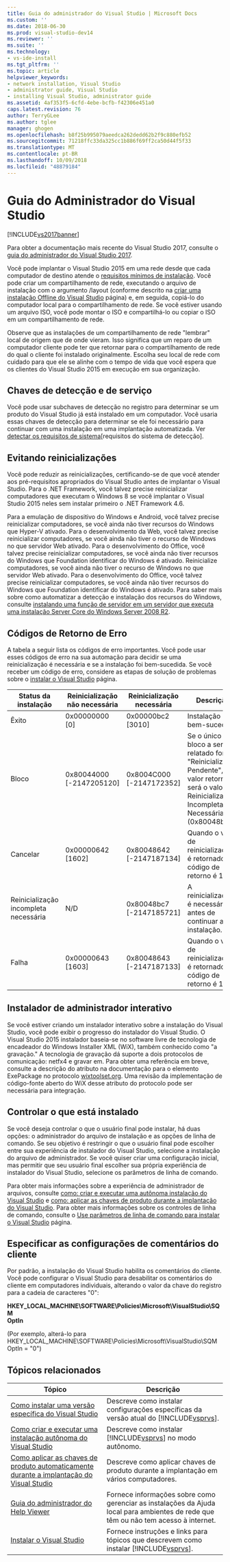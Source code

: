 ```yaml
---
title: Guia do administrador do Visual Studio | Microsoft Docs
ms.custom: ''
ms.date: 2018-06-30
ms.prod: visual-studio-dev14
ms.reviewer: ''
ms.suite: ''
ms.technology:
- vs-ide-install
ms.tgt_pltfrm: ''
ms.topic: article
helpviewer_keywords:
- network installation, Visual Studio
- administrator guide, Visual Studio
- installing Visual Studio, administrator guide
ms.assetid: 4af353f5-6cfd-4ebe-bcfb-f42306e451a0
caps.latest.revision: 76
author: TerryGLee
ms.author: tglee
manager: ghogen
ms.openlocfilehash: b8f25b995079aeedca262dedd62b2f9c880efb52
ms.sourcegitcommit: 71218ffc33da325cc1b886f69ff2ca50d44f5f33
ms.translationtype: MT
ms.contentlocale: pt-BR
ms.lasthandoff: 10/09/2018
ms.locfileid: "48879184"
---
```

# <a name="visual-studio-administrator-guide"></a>Guia do Administrador do Visual Studio
[!INCLUDE[vs2017banner](../includes/vs2017banner.md)]

Para obter a documentação mais recente do Visual Studio 2017, consulte o [guia do administrador do Visual Studio 2017](/visualstudio/install/visual-studio-administrator-guide).

Você pode implantar o Visual Studio 2015 em uma rede desde que cada computador de destino atende o [requisitos mínimos de instalação](http://www.microsoft.com/visualstudio/eng/products/2013-editions). Você pode criar um compartilhamento de rede, executando o arquivo de instalação com o argumento /layout (conforme descrito na [criar uma instalação Offline do Visual Studio](../install/create-an-offline-installation-of-visual-studio.md) página) e, em seguida, copiá-lo do computador local para o compartilhamento de rede. Se você estiver usando um arquivo ISO, você pode montar o ISO e compartilhá-lo ou copiar o ISO em um compartilhamento de rede.  
  
 Observe que as instalações de um compartilhamento de rede "lembrar" local de origem que de onde vieram. Isso significa que um reparo de um computador cliente pode ter que retornar para o compartilhamento de rede do qual o cliente foi instalado originalmente. Escolha seu local de rede com cuidado para que ele se alinhe com o tempo de vida que você espera que os clientes do Visual Studio 2015 em execução em sua organização.  
  
## <a name="detection-and-servicing-keys"></a>Chaves de detecção e de serviço  
 Você pode usar subchaves de detecção no registro para determinar se um produto do Visual Studio já está instalado em um computador. Você usaria essas chaves de detecção para determinar se ele foi necessário para continuar com uma instalação em uma implantação automatizada.  Ver [detectar os requisitos de sistema](../extensibility/internals/detecting-system-requirements.md)[requisitos do sistema de detecção].  
  
## <a name="avoiding-reboots"></a>Evitando reinicializações  
 Você pode reduzir as reinicializações, certificando-se de que você atender aos pré-requisitos apropriados do Visual Studio antes de implantar o Visual Studio. Para o .NET Framework, você talvez precise reinicializar computadores que executam o Windows 8 se você implantar o Visual Studio 2015 neles sem instalar primeiro o .NET Framework 4.6.  
  
 Para a emulação de dispositivo do Windows e Android, você talvez precise reinicializar computadores, se você ainda não tiver recursos do Windows que Hyper-V ativado. Para o desenvolvimento da Web, você talvez precise reinicializar computadores, se você ainda não tiver o recurso de Windows no que servidor Web ativado. Para o desenvolvimento do Office, você talvez precise reinicializar computadores, se você ainda não tiver recursos do Windows que Foundation identificar do Windows é ativado. Reinicialize computadores, se você ainda não tiver o recurso de Windows no que servidor Web ativado. Para o desenvolvimento do Office, você talvez precise reinicializar computadores, se você ainda não tiver recursos do Windows que Foundation identificar do Windows é ativado. Para saber mais sobre como automatizar a detecção e instalação dos recursos do Windows, consulte [instalando uma função de servidor em um servidor que executa uma instalação Server Core do Windows Server 2008 R2](https://technet.microsoft.com/library/ee441260(v=ws.10).aspx).  
  
## <a name="error-return-codes"></a>Códigos de Retorno de Erro  
 A tabela a seguir lista os códigos de erro importantes. Você pode usar esses códigos de erro na sua automação para decidir se uma reinicialização é necessária e se a instalação foi bem-sucedida. Se você receber um código de erro, considere as etapas de solução de problemas sobre o [instalar o Visual Studio](../install/install-visual-studio-2015.md) página.  
  
|Status da instalação|Reinicialização não necessária|Reinicialização necessária|Descrição|  
|------------------|--------------------------|----------------------|-----------------|  
|Êxito|0x00000000 [0]|0x00000bc2 [3010]|Instalação bem-sucedida.|  
|Bloco|0x80044000 [-2147205120]|0x8004C000 [-2147172352]|Se o único bloco a ser relatado for "Reinicialização Pendente", o valor retornado será o valor Reinicialização Incompleta Necessária (0x80048bc7).|  
|Cancelar|0x00000642 [1602]|0x80048642 [-2147187134]|Quando o valor de reinicialização é retornado, o código de retorno é 1602.|  
|Reinicialização incompleta necessária|N/D|0x80048bc7 [-2147185721]|A reinicialização é necessária antes de continuar a instalação.|  
|Falha|0x00000643 [1603]|0x80048643 [-2147187133]|Quando o valor de reinicialização é retornado, o código de retorno é 1603.|  
  
## <a name="interactive-administrator-installer"></a>Instalador de administrador interativo  
 Se você estiver criando um instalador interativo sobre a instalação do Visual Studio, você pode exibir o progresso do instalador do Visual Studio. O Visual Studio 2015 instalador baseia-se no software livre de tecnologia de encadeador do Windows Installer XML (WiX), também conhecido como "a gravação." A tecnologia de gravação dá suporte a dois protocolos de comunicação: netfx4 e gravar em. Para obter uma referência em breve, consulte a descrição do atributo na documentação para o elemento ExePackage no protocolo [wixtoolset.org](http://wixtoolset.org/). Uma revisão da implementação de código-fonte aberto do WiX desse atributo do protocolo pode ser necessária para integração.  
  
## <a name="controlling-what-is-installed"></a>Controlar o que está instalado  
 Se você deseja controlar o que o usuário final pode instalar, há duas opções: o administrador do arquivo de instalação e as opções de linha de comando. Se seu objetivo é restringir o que o usuário final pode escolher entre sua experiência de instalador do Visual Studio, selecione a instalação do arquivo de administrador. Se você quiser criar uma configuração inicial, mas permitir que seu usuário final escolher sua própria experiência de instalador do Visual Studio, selecione os parâmetros de linha de comando.  
  
 Para obter mais informações sobre a experiência de administrador de arquivos, consulte [como: criar e executar uma autônoma instalação do Visual Studio](../install/how-to-create-and-run-an-unattended-installation-of-visual-studio.md) e [como: aplicar as chaves de produto durante a implantação do Visual Studio](../install/how-to-automatically-apply-product-keys-when-deploying-visual-studio.md).  Para obter mais informações sobre os controles de linha de comando, consulte o [Use parâmetros de linha de comando para instalar o Visual Studio](../install/use-command-line-parameters-to-install-visual-studio.md) página.  
  
## <a name="specifying-customer-feedback-settings"></a>Especificar as configurações de comentários do cliente  
 Por padrão, a instalação do Visual Studio habilita os comentários do cliente. Você pode configurar o Visual Studio para desabilitar os comentários do cliente em computadores individuais, alterando o valor da chave do registro para a cadeia de caracteres "0":  
  
 **HKEY_LOCAL_MACHINE\SOFTWARE\Policies\Microsoft\VisualStudio\SQM**  
**OptIn**  
  
 (Por exemplo, alterá-lo para HKEY_LOCAL_MACHINE\SOFTWARE\Policies\Microsoft\VisualStudio\SQM OptIn = "0")  
  
## <a name="related-topics"></a>Tópicos relacionados  
  
|Tópico|Descrição|  
|-----------|-----------------|  
|[Como instalar uma versão específica do Visual Studio](../install/how-to-install-a-specific-release-of-visual-studio.md)|Descreve como instalar configurações específicas da versão atual do [!INCLUDE[vsprvs](../includes/vsprvs-md.md)].|  
|[Como criar e executar uma instalação autônoma do Visual Studio](../install/how-to-create-and-run-an-unattended-installation-of-visual-studio.md)|Descreve como instalar [!INCLUDE[vsprvs](../includes/vsprvs-md.md)] no modo autônomo.|  
|[Como aplicar as chaves de produto automaticamente durante a implantação do Visual Studio](../install/how-to-automatically-apply-product-keys-when-deploying-visual-studio.md)|Descreve como aplicar chaves de produto durante a implantação em vários computadores.|  
|[Guia do administrador do Help Viewer](../ide/help-viewer-administrator-guide.md)|Fornece informações sobre como gerenciar as instalações da Ajuda local para ambientes de rede que têm ou não tem acesso à internet.|  
|[Instalar o Visual Studio](../install/install-visual-studio-2015.md)|Fornece instruções e links para tópicos que descrevem como instalar [!INCLUDE[vsprvs](../includes/vsprvs-md.md)].|